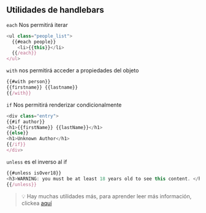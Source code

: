 ## Utilidades de handlebars

<div class="flex gap-10">

<div class="w-1/2">

`each` Nos permitirá iterar

```javascript
<ul class="people_list">
  {{#each people}}
    <li>{{this}}</li>
  {{/each}}
</ul>
```

`with` nos permitirá acceder a propiedades del objeto

```javascript
{{#with person}}
{{firstname}} {{lastname}}
{{/with}}

```
</div>

<div class="w-1/2">

`if` Nos permitirá renderizar condicionalmente

```javascript
<div class="entry">
{{#if author}}
<h1>{{firstName}} {{lastName}}</h1>
{{else}}
<h1>Unknown Author</h1>
{{/if}}
</div>
```

`unless` es el inverso al if

```javascript
{{#unless isOver18}}
<h3>WARNING: you must be at least 18 years old to see this content. </h3>
{{/unless}}

```
</div>

<span class="absolute bottom-5 text-xs right-5">

> 💡 Hay muchas utilidades más, para aprender leer más información, clickea [aquí](https://handlebarsjs.com/guide/builtin-helpers.html#each)

</span>
</div>